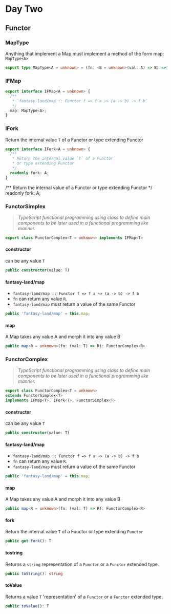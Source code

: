 # Day Two
## Functor

### MapType

Anything that implement a Map must implement a method of the form map: `MapType<A>`

```typescript
export type MapType<A = unknown> = (fn: <B = unknown>(val: A) => B) => IFMap;
```



### IFMap

```typescript
export interface IFMap<A = unknown> {
  /**
   * `fantasy-land/map :: Functor f => f a ~> (a -> b) -> f b`
   */
  map: MapType<A>;
}
```


### IFork

Return the internal value `T` of a Functor or type extending Functor

```typescript
export interface IFork<A = unknown> {
  /**
   * Return the internal value `T` of a Functor
   * or type extending Functor
   */
  readonly fork: A;
}
```

  /** Return the internal value of a Functor or type extending Functor */
  readonly fork: A;


### FunctorSimplex

>*TypeScript functional programming using class to define main components to be later used in a functional programming like manner.*

```typescript
export class FunctorComplex<T = unknown> implements IFMap<T>
```

#### constructor

can be any value `T`

```typescript
public constructor(value: T)
```

#### fantasy-land/map

  + `fantasy-land/map :: Functor f => f a ~> (a -> b) -> f b`
  + `fn` can return any value `R`.
  + `fantasy-land/map` must return a value of the same Functor

```typescript
public 'fantasy-land/map' = this.map;
```

#### map

A Map takes any value A and morph it into any value B

```typescript
public map<R = unknown>(fn: (val: T) => R): FunctorComplex<R>
```

### FunctorComplex

>*TypeScript functional programming using class to define main components to be later used in a functional programming like manner.*

```typescript
export class FunctorComplex<T = unknown>
extends FunctorSimplex<T>
implements IFMap<T>, IFork<T>, FunctorSimplex<T>
```

#### constructor

can be any value `T`

```typescript
public constructor(value: T)
```

#### fantasy-land/map

  + `fantasy-land/map :: Functor f => f a ~> (a -> b) -> f b`
  + `fn` can return any value `R`.
  + `fantasy-land/map` must return a value of the same Functor

```typescript
public 'fantasy-land/map' = this.map;
```

#### map

A Map takes any value A and morph it into any value B

```typescript
public map<R = unknown>(fn: (val: T) => R): FunctorComplex<R>
```

####  fork

Return the internal value `T` of a Functor or type extending `Functor`

```typescript
public get fork(): T
```

#### tostring

Returns a `string` representation of a `Functor` or a `Functor` extended type.

```typescript
public toString(): string
```

#### toValue

Returns a value `T` 'representation' of a `Functor` or a `Functor` extended type.

```typescript
public toValue(): T
```
